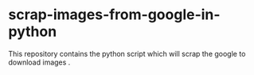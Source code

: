 # scrap-images-from-google-in-python
This repository contains the python script which will scrap the google to download images .
